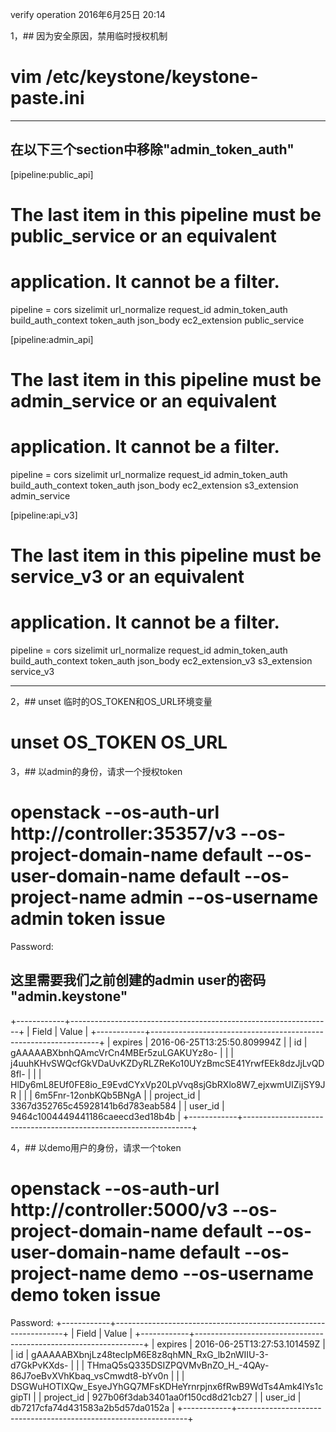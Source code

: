 verify operation
2016年6月25日
20:14
 
1，## 因为安全原因，禁用临时授权机制
# vim /etc/keystone/keystone-paste.ini
*************************************************
## 在以下三个section中移除"admin_token_auth"
[pipeline:public_api]
# The last item in this pipeline must be public_service or an equivalent
# application. It cannot be a filter.
pipeline = cors sizelimit url_normalize request_id admin_token_auth build_auth_context token_auth json_body ec2_extension public_service
 
[pipeline:admin_api]
# The last item in this pipeline must be admin_service or an equivalent
# application. It cannot be a filter.
pipeline = cors sizelimit url_normalize request_id admin_token_auth build_auth_context token_auth json_body ec2_extension s3_extension admin_service
 
[pipeline:api_v3]
# The last item in this pipeline must be service_v3 or an equivalent
# application. It cannot be a filter.
pipeline = cors sizelimit url_normalize request_id admin_token_auth build_auth_context token_auth json_body ec2_extension_v3 s3_extension service_v3
*************************************************
 
2，## unset 临时的OS_TOKEN和OS_URL环境变量
# unset OS_TOKEN OS_URL
 
3，## 以admin的身份，请求一个授权token
# openstack --os-auth-url http://controller:35357/v3   --os-project-domain-name default --os-user-domain-name default   --os-project-name admin --os-username admin token issue
Password:
## 这里需要我们之前创建的admin user的密码 "admin.keystone"
+------------+-----------------------------------------------------------------+
| Field      | Value                                                           |
+------------+-----------------------------------------------------------------+
| expires    | 2016-06-25T13:25:50.809994Z                                     |
| id         | gAAAAABXbnhQAmcVrCn4MBEr5zuLGAKUYz8o-                           |
|            | j4uuhKHvSWQcfGkVDaUvKZDyRLZReKo10UYzBmcSE41YrwfEEk8dzJjLvQD8fl- |
|            | HlDy6mL8EUf0FE8io_E9EvdCYxVp20LpVvq8sjGbRXlo8W7_ejxwmUIZijSY9JR |
|            | 6m5Fnr-12onbKQb5BNgA                                            |
| project_id | 3367d352765c45928141b6d783eab584                                |
| user_id    | 9464c1004449441186caeecd3ed18b4b                                |
+------------+-----------------------------------------------------------------+
 
4，## 以demo用户的身份，请求一个token
# openstack --os-auth-url http://controller:5000/v3   --os-project-domain-name default --os-user-domain-name default   --os-project-name demo --os-username demo token issue
Password:
+------------+-----------------------------------------------------------------+
| Field      | Value                                                           |
+------------+-----------------------------------------------------------------+
| expires    | 2016-06-25T13:27:53.101459Z                                     |
| id         | gAAAAABXbnjLz48tecIpM6E8z8qhMN_RxG_lb2nWIIU-3-d7GkPvKXds-       |
|            | THmaQ5sQ335DSIZPQVMvBnZO_H_-4QAy-86J7oeBvXVhKbaq_vsCmwdt8-bYv0n |
|            | DSGWuHOTIXQw_EsyeJYhGQ7MFsKDHeYrnrpjnx6fRwB9WdTs4Amk4lYs1cgipTI |
| project_id | 927b06f3dab3401aa0f150cd8d21cb27                                |
| user_id    | db7217cfa74d431583a2b5d57da0152a                                |
+------------+-----------------------------------------------------------------+
 
 
